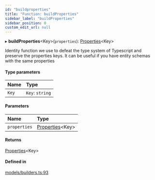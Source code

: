 ```yaml
---
id: "buildproperties"
title: "Function: buildProperties"
sidebar_label: "buildProperties"
sidebar_position: 0
custom_edit_url: null
---
```


▸ **buildProperties**<Key\>(`properties`): [Properties](../types/properties.md)<Key\>

Identity function we use to defeat the type system of Typescript and preserve
the properties keys. It can be useful if you have entity schemas with the
same properties

#### Type parameters

| Name | Type |
| :------ | :------ |
| `Key` | `Key`: `string` |

#### Parameters

| Name | Type |
| :------ | :------ |
| `properties` | [Properties](../types/properties.md)<Key\> |

#### Returns

[Properties](../types/properties.md)<Key\>

#### Defined in

[models/builders.ts:93](https://github.com/Camberi/firecms/blob/42dd384/src/models/builders.ts#L93)
